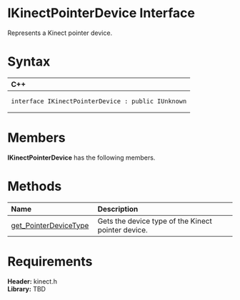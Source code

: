 IKinectPointerDevice Interface  
==============================  

Represents a Kinect pointer device. <span id="syntaxSection"></span>

Syntax  
======  

<table>
<colgroup>
<col width="100%" />
</colgroup>
<thead>
<tr class="header">
<th align="left">C++</th>
</tr>
</thead>
<tbody>
<tr class="odd">
<td align="left"><pre><code>interface IKinectPointerDevice : public IUnknown</code></pre></td>
</tr>
</tbody>
</table>

<span id="classMembersSection"></span>

Members  
=======  

**IKinectPointerDevice** has the following members.  

<span id="publicmethodsSection"></span>

Methods  
=======  

<table>
<colgroup>
<col width="30%" />
<col width="60%" />
</colgroup>
<thead>
<tr class="header">
<th align="left">Name</th>
<th align="left">Description</th>
</tr>
</thead>
<tbody>
<tr class="odd">
<td align="left"><a href="IKinectPointerDevice/Methods/get_PointerDeviceType_Method.md">get_PointerDeviceType</a></td>
<td align="left">Gets the device type of the Kinect pointer device.</td>
</tr>
</tbody>
</table>

<span id="requirements"></span>

Requirements  
============  

**Header:** kinect.h  
**Library:** TBD  



<!--Please do not edit the data in the comment block below.-->
<!--
TOCTitle : IKinectPointerDevice Interface
RLTitle : IKinectPointerDevice Interface
KeywordK : IKinectPointerDevice interface, about
HelpPriority : 2
TopicType : apiref
KeywordF : IKinectPointerDevice
KeywordF : Microsoft.Kinect.kinect.IKinectPointerDevice
KeywordA : T:Microsoft.Kinect.kinect.IKinectPointerDevice
AssetID : T:Microsoft.Kinect.kinect.IKinectPointerDevice
Locale : en-us
CommunityContent : 1
APIType : Managed
APILocation : 
APIName : Microsoft.Kinect.kinect.IKinectPointerDevice
TargetOS : Windows
TopicType : kbSyntax
DevLang : C++
DocSet : K4Wv2
ProjType : K4Wv2Proj
Technology : Kinect for Windows
Product : Kinect for Windows SDK v2
productversion : 20
-->
